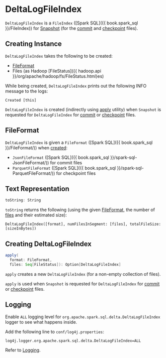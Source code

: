 # DeltaLogFileIndex

`DeltaLogFileIndex` is a `FileIndex` ([Spark SQL]({{ book.spark_sql }}/FileIndex)) for [Snapshot](Snapshot.md) (for the [commit](Snapshot.md#deltaFileIndexOpt) and [checkpoint](Snapshot.md#checkpointFileIndexOpt) files).

## Creating Instance

`DeltaLogFileIndex` takes the following to be created:

* [FileFormat](#format)
* <span id="files"> Files (as Hadoop [FileStatus]({{ hadoop.api }}/org/apache/hadoop/fs/FileStatus.html)es)

While being created, `DeltaLogFileIndex` prints out the following INFO message to the logs:

```text
Created [this]
```

`DeltaLogFileIndex` is created (indirectly using [apply](#apply) utility) when `Snapshot` is requested for `DeltaLogFileIndex` for [commit](Snapshot.md#deltaFileIndexOpt) or [checkpoint](Snapshot.md#checkpointFileIndexOpt) files.

## <span id="format"> FileFormat

`DeltaLogFileIndex` is given a `FileFormat` ([Spark SQL]({{ book.spark_sql }}/FileFormat/)) when [created](#creating-instance):

* `JsonFileFormat` ([Spark SQL]({{ book.spark_sql }}/spark-sql-JsonFileFormat/)) for commit files
* `ParquetFileFormat` ([Spark SQL]({{ book.spark_sql }}/spark-sql-ParquetFileFormat/)) for checkpoint files

## <span id="toString"> Text Representation

```scala
toString: String
```

`toString` returns the following (using the given [FileFormat](#format), the number of [files](#files) and their estimated size):

```text
DeltaLogFileIndex([format], numFilesInSegment: [files], totalFileSize: [sizeInBytes])
```

## <span id="apply"> Creating DeltaLogFileIndex

```scala
apply(
  format: FileFormat,
  files: Seq[FileStatus]): Option[DeltaLogFileIndex]
```

`apply` creates a new `DeltaLogFileIndex` (for a non-empty collection of files).

`apply` is used when `Snapshot` is requested for `DeltaLogFileIndex` for [commit](Snapshot.md#deltaFileIndexOpt) or [checkpoint](Snapshot.md#checkpointFileIndexOpt) files.

## Logging

Enable `ALL` logging level for `org.apache.spark.sql.delta.DeltaLogFileIndex` logger to see what happens inside.

Add the following line to `conf/log4j.properties`:

```text
log4j.logger.org.apache.spark.sql.delta.DeltaLogFileIndex=ALL
```

Refer to [Logging](logging.md).
